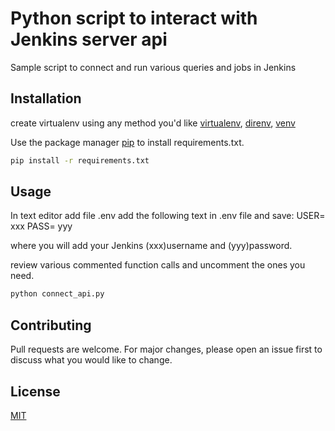 # Python script to interact with Jenkins server api
Sample script to connect and run various queries and jobs in Jenkins

## Installation
create virtualenv using any method you'd like [virtualenv](https://pypi.org/project/virtualenv/), [direnv](https://direnv.net/), [venv](https://packaging.python.org/guides/installing-using-pip-and-virtual-environments/#creating-a-virtual-environment)

Use the package manager [pip](https://pip.pypa.io/en/stable/) to install requirements.txt.

```bash
pip install -r requirements.txt
```

## Usage
In text editor add file .env
add the following text in .env file and save:
USER= xxx
PASS= yyy

where you will add your Jenkins (xxx)username and (yyy)password.

review various commented function calls and uncomment the ones you need.

```python
python connect_api.py

```

## Contributing
Pull requests are welcome. For major changes, please open an issue first to discuss what you would like to change.


## License
[MIT](https://choosealicense.com/licenses/mit/)
